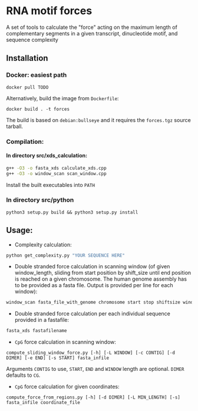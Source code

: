# RNA motif forces
A set of tools to calculate the "force" acting on the maximum length of complementary segments in a given transcript, dinucleotide motif, and sequence complexity

## Installation

### Docker: easiest path
`docker pull TODO`

Alternatively, build the image from `Dockerfile`:
```
docker build . -t forces
```
The build is based on `debian:bullseye` and it requires the `forces.tgz` source tarball.

### Compilation: 
#### In directory src/xds_calculation:
```bash
g++ -O3 -o fasta_xds calculate_xds.cpp 
g++ -O3 -o window_scan scan_window.cpp
```
Install the built executables into `PATH`
### In directory src/python
```
python3 setup.py build && python3 setup.py install
```

## Usage:

* Complexity calculation:
```bash
python get_complexity.py "YOUR SEQUENCE HERE"
```

* Double stranded force calculation in scanning window (of given window_length, sliding from start position by shift_size until end position is reached on a given  chromosome. The human genome assembly has to be provided as a fasta file. Output is provided per line for each window): 
```bash
window_scan fasta_file_with_genome chromosome start stop shiftsize window_length outputfilename
```

* Double stranded force calculation per each individual sequence provided in a fastafile:
```bash
fasta_xds fastafilename
```

* `CpG` force calculation in scanning window:
```
compute_sliding_window_force.py [-h] [-L WINDOW] [-c CONTIG] [-d DIMER] [-e END] [-s START] fasta_infile
```
Arguments `CONTIG` to use, `START`, `END` and `WINDOW` length are optional. `DIMER` defaults to `CG`.

* `CpG` force calculation for given coordinates:
```
compute_force_from_regions.py [-h] [-d DIMER] [-L MIN_LENGTH] [-s] fasta_infile coordinate_file
```

